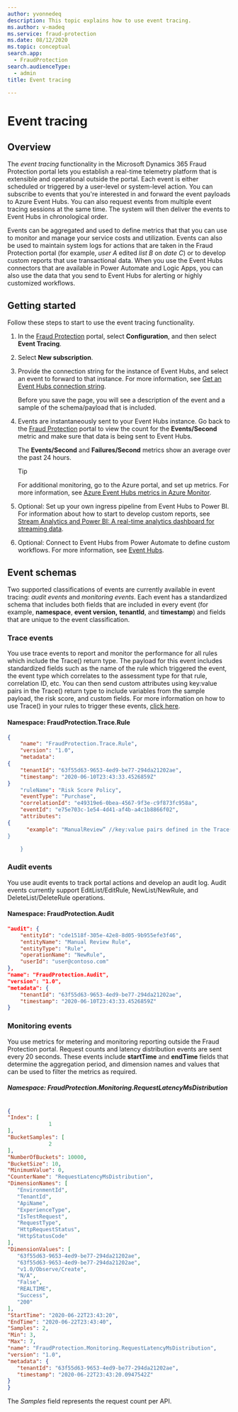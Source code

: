 ```yaml
---
author: yvonnedeq
description: This topic explains how to use event tracing.
ms.author: v-madeq
ms.service: fraud-protection
ms.date: 08/12/2020
ms.topic: conceptual
search.app:
  - FraudProtection
search.audienceType:
  - admin
title: Event tracing

---
```


# Event tracing

## Overview

The *event tracing* functionality in the Microsoft Dynamics 365 Fraud Protection portal lets you establish a real-time telemetry platform that is extensible and operational outside the portal. Each event is either scheduled or triggered by a user-level or system-level action. You can subscribe to events that you're interested in and forward the event payloads to Azure Event Hubs. You can also request events from multiple event tracing sessions at the same time. The system will then deliver the events to Event Hubs in chronological order.

Events can be aggregated and used to define metrics that that you can use to monitor and manage your service costs and utilization. Events can also be used to maintain system logs for actions that are taken in the Fraud Protection portal (for example, *user A* edited *list B* on *date C*) or to develop custom reports that use transactional data. When you use the Event Hubs connectors that are available in Power Automate and Logic Apps, you can also use the data that you send to Event Hubs for alerting or highly customized workflows.

## Getting started

Follow these steps to start to use the event tracing functionality.

1. In the [Fraud Protection]( https://dfp.microsoft.com/) portal, select **Configuration**, and then select **Event Tracing**.
1. Select **New subscription**.
1. Provide the connection string for the instance of Event Hubs, and select an event to forward to that instance. For more information, see [Get an Event Hubs connection string](https://docs.microsoft.com/azure/event-hubs/event-hubs-get-connection-string).

    Before you save the page, you will see a description of the event and a sample of the schema/payload that is included.

1. Events are instantaneously sent to your Event Hubs instance. Go back to the [Fraud Protection]( https://dfp.microsoft.com/) portal to view the count for the **Events/Second** metric and make sure that data is being sent to Event Hubs.

    The **Events/Second** and **Failures/Second** metrics show an average over the past 24 hours.

    > [!TIP]
    > For additional monitoring, go to the Azure portal, and set up metrics. For more information, see [Azure Event Hubs metrics in Azure Monitor](https://docs.microsoft.com/azure/event-hubs/event-hubs-metrics-azure-monitor).

1. Optional: Set up your own ingress pipeline from Event Hubs to Power BI. For information about how to start to develop custom reports, see [Stream Analytics and Power BI: A real-time analytics dashboard for streaming data](https://docs.microsoft.com/azure/stream-analytics/stream-analytics-power-bi-dashboard).
1. Optional: Connect to Event Hubs from Power Automate to define custom workflows. For more information, see [Event Hubs](https://docs.microsoft.com/connectors/eventhubs/).

## Event schemas

Two supported classifications of events are currently available in event tracing: *audit events* and *monitoring events*. Each event has a standardized schema that includes both fields that are included in every event (for example, **namespace**, **event version,** **tenantId**, and **timestamp**) and fields that are unique to the event classification.

### Trace events

You use trace events to report and monitor the performance for all rules which include the Trace() return type. The payload for this event includes standardized fields such as the name of the rule which triggered the event, the event type which correlates to the assessment type for that rule, correlation ID, etc. You can then send custom attributes using key:value pairs in the Trace() return type to include variables from the sample payload, the risk score, and custom fields. For more information on how to use Trace() in your rules to trigger these events, [click here](fpl-lang-ref.md#additional-return-types).

#### Namespace: FraudProtection.Trace.Rule

```json
{
    "name": "FraudProtection.Trace.Rule",
    "version": "1.0",
    "metadata":
{
    "tenantId": "63f55d63-9653-4ed9-be77-294da21202ae",
    "timestamp": "2020-06-10T23:43:33.4526859Z" 
}
    "ruleName": "Risk Score Policy",
    "eventType": "Purchase",
    "correlationId": "e49319e6-0bea-4567-9f3e-c9f873fc958a",
    "eventId": "e75e703c-1e54-4d41-af4b-a4c1b8866f02",
    "attributes":
{
      "example": "ManualReview” //key:value pairs defined in the Trace() return type
} 

    }
```

### Audit events

You use audit events to track portal actions and develop an audit log. Audit events currently support EditList/EditRule, NewList/NewRule, and DeleteList/DeleteRule operations.

#### Namespace: FraudProtection.Audit

```json
"audit": {
    "entityId": "cde1518f-305e-42e8-8d05-9b955efe3f46",
    "entityName": "Manual Review Rule",
    "entityType": "Rule",
    "operationName": "NewRule",
    "userId": "user@contoso.com"
},
"name": "FraudProtection.Audit",
"version": "1.0",
"metadata": {
    "tenantId": "63f55d63-9653-4ed9-be77-294da21202ae",
    "timestamp": "2020-06-10T23:43:33.4526859Z"
}
```

### Monitoring events

You use metrics for metering and monitoring reporting outside the Fraud Protection portal. Request counts and latency distribution events are sent every 20 seconds. These events include **startTime** and **endTime** fields that determine the aggregation period, and dimension names and values that can be used to filter the metrics as required.

##### Namespace: FraudProtection.Monitoring.RequestLatencyMsDistribution

```json

{
"Index": [
             1
],
"BucketSamples": [
             2
],
"NumberOfBuckets": 10000,
"BucketSize": 10,
"MinimumValue": 0,
"CounterName": "RequestLatencyMsDistribution",
"DimensionNames": [
   "EnvironmentId",
   "TenantId",
   "ApiName",
   "ExperienceType",
   "IsTestRequest",
   "RequestType",
   "HttpRequestStatus",
   "HttpStatusCode"
],
"DimensionValues": [
   "63f55d63-9653-4ed9-be77-294da21202ae",
   "63f55d63-9653-4ed9-be77-294da21202ae",
   "v1.0/Observe/Create",
   "N/A",
   "False",
   "REALTIME",
   "Success",
   "200"
],
"StartTime": "2020-06-22T23:43:20",
"EndTime": "2020-06-22T23:43:40",
"Samples": 2,
"Min": 3,
"Max": 7,
"name": "FraudProtection.Monitoring.RequestLatencyMsDistribution",
"version": "1.0",
"metadata": {
   "tenantId": "63f55d63-9653-4ed9-be77-294da21202ae",
   "timestamp": "2020-06-22T23:43:20.0947542Z"
}
}

```

The *Samples* field represents the request count per API.
